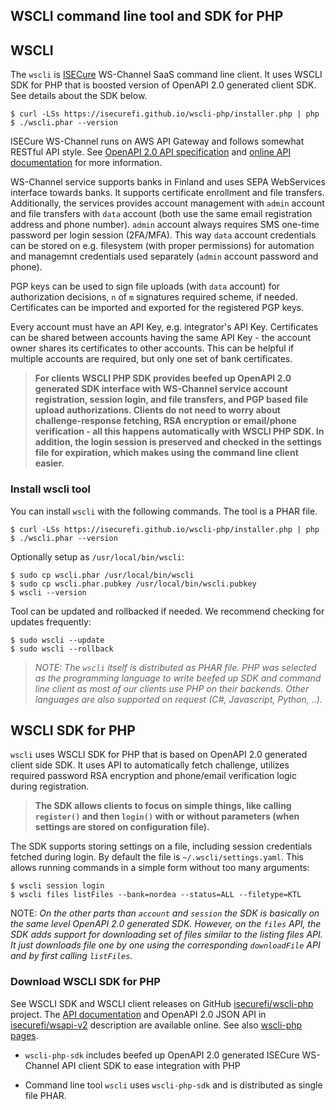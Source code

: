 ## WSCLI command line tool and SDK for PHP

## WSCLI

The `wscli` is [ISECure](https://www.isecure.fi) WS-Channel SaaS
command line client. It uses WSCLI SDK for PHP that is boosted version
of OpenAPI 2.0 generated client SDK. See details about the SDK below.

```shell
$ curl -LSs https://isecurefi.github.io/wscli-php/installer.php | php
$ ./wscli.phar --version
```

ISECure WS-Channel runs on AWS API Gateway and follows somewhat
RESTful API style. See
[OpenAPI 2.0 API specification](https://github.com/isecurefi/wsapi-v2)
and [online API documentation](https://isecure.fi/wsapi_v2/index.html)
for more information.

WS-Channel service supports banks in Finland and uses SEPA WebServices
interface towards banks. It supports certificate enrollment and file
transfers. Additionally, the services provides account management with
`admin` account and file transfers with `data` account (both use the
same email registration address and phone number). `admin` account
always requires SMS one-time password per login session
(2FA/MFA). This way `data` account credentials can be stored on
e.g. filesystem (with proper permissions) for automation and managemnt
credentials used separately (`admin` account password and phone).

PGP keys can be used to sign file uploads (with `data` account) for
authorization decisions, `n` of `m` signatures required scheme, if
needed. Certificates can be imported and exported for the registered
PGP keys.

Every account must have an API Key, e.g. integrator's API
Key. Certificates can be shared between accounts having the same API
Key - the account owner shares its certificates to other
accounts. This can be helpful if multiple accounts are required, but
only one set of bank certificates.

> **For clients WSCLI PHP SDK provides beefed up OpenAPI 2.0 generated
> SDK interface with WS-Channel service account registration, session
> login, and file transfers, and PGP based file upload
> authorizations. Clients do not need to worry about
> challenge-response fetching, RSA encryption or email/phone
> verification - all this happens automatically with WSCLI PHP SDK. In
> addition, the login session is preserved and checked in the settings
> file for expiration, which makes using the command line client
> easier.**

### Install wscli tool

You can install `wscli` with the following commands. The tool is a
PHAR file.

```shell
$ curl -LSs https://isecurefi.github.io/wscli-php/installer.php | php
$ ./wscli.phar --version
```

Optionally setup as `/usr/local/bin/wscli`:

```shell
$ sudo cp wscli.phar /usr/local/bin/wscli
$ sudo cp wscli.phar.pubkey /usr/local/bin/wscli.pubkey
$ wscli --version
```

Tool can be updated and rollbacked if needed. We recommend checking
for updates frequently:

```
$ sudo wscli --update
$ sudo wscli --rollback
```

> *NOTE: The `wscli` itself is distributed as PHAR file. PHP was
> selected as the programming language to write beefed up SDK and
> command line client as most of our clients use PHP on their
> backends. Other languages are also supported on request (C#,
> Javascript, Python, ..).*

## WSCLI SDK for PHP

`wscli` uses WSCLI SDK for PHP that is based on OpenAPI 2.0 generated
client side SDK. It uses API to automatically fetch challenge,
utilizes required password RSA encryption and phone/email verification
logic during registration.

> **The SDK allows clients to focus on simple things, like calling
> `register()` and then `login()` with or without parameters (when
> settings are stored on configuration file).**

The SDK supports storing settings on a file, including session
credentials fetched during login. By default the file is
`~/.wscli/settings.yaml`. This allows running commands in a simple
form without too many arguments:

```
$ wscli session login
$ wscli files listFiles --bank=nordea --status=ALL --filetype=KTL
```

NOTE: *On the other parts than `account` and `session` the SDK is basically
on the same level OpenAPI 2.0 generated SDK. However, on the `files` API,
the SDK adds support for downloading set of files similar to the
listing files API. It just downloads file one by one using the
corresponding `downloadFile` API and by first calling `listFiles`.*

### Download WSCLI SDK for PHP

See WSCLI SDK and WSCLI client releases on GitHub
[isecurefi/wscli-php](https://github.com/isecurefi/wscli-php) project.
The [API documentation](https://isecure.fi/wsapi_v2/index.html) and
OpenAPI 2.0 JSON API in
[isecurefi/wsapi-v2](https://github.com/isecurefi/wsapi-v2)
description are available online. See also
[wscli-php pages](https://isecurefi.github.io/wscli-php/).

- `wscli-php-sdk` includes beefed up OpenAPI 2.0 generated ISECure
WS-Channel API client SDK to ease integration with PHP

- Command line tool `wscli` uses `wscli-php-sdk` and is distributed as
single file PHAR.

